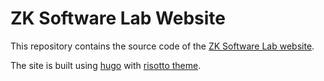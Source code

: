 # ZK Software Lab Website

This repository contains the source code of the [ZK Software Lab website](https://zk-soft.dev/).

The site is built using [hugo](https://gohugo) with [risotto theme](https://github.com/joeroe/risotto.git).
